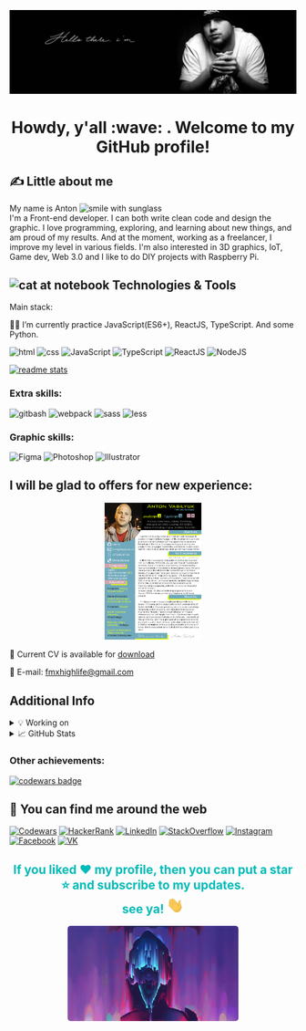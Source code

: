[![Header](assets/images/header.gif)](https://knnfmx.github.io/rsschool-cv)

<h1 align='center'>Howdy, y'all  :wave: . Welcome to my GitHub profile!</h1>

## &#x270d; Little about me 


My name is Anton <img src="https://emojis.slackmojis.com/emojis/images/1531849430/4246/blob-sunglasses.gif?1531849430" alt="smile with sunglass" width="30"><br> I'm a Front-end developer. I can both write clean code and design the graphic. I love programming, exploring, and learning about new things, and am proud of my results. And at the moment, working as a freelancer, I improve my level in various fields. I'm also interested in 3D graphics, IoT, Game dev, Web 3.0 and I like to do DIY projects with Raspberry Pi.

## <img src="https://media.giphy.com/media/WUlplcMpOCEmTGBtBW/giphy.gif" alt="cat at notebook" width="30"> Technologies & Tools


Main stack:


👨‍🎓 I’m currently practice JavaScript(ES6+), ReactJS, TypeScript. And some Python.


![html](https://img.shields.io/badge/-html5-d7f100?style=for-the-badge&logo=html5&logoColor=0d1117)
![css](https://img.shields.io/badge/-css3-d7f100?style=for-the-badge&logo=css3&logoColor=0d1117)
![JavaScript](https://img.shields.io/badge/-JavaScript-d7f100?style=for-the-badge&logo=javascript&logoColor=0d1117)
![TypeScript](https://img.shields.io/badge/-TypeScript-00bbb8?style=for-the-badge&logo=typescript&logoColor=0d1117)
![ReactJS](https://img.shields.io/badge/-React-00bbb8?style=for-the-badge&logo=React&logoColor=0d1117)
![NodeJS](https://img.shields.io/badge/-Node.JS-00bbb8?style=for-the-badge&logo=Node.js&logoColor=0d1117)


<p>
  <a href="https://github.com/knnfmx">
    <img src="https://github-readme-stats.vercel.app/api/top-langs/?username=knnfmx&layout=compact&theme=highcontrast" alt="readme stats"/>
  </a>
</p>


### Extra skills:


![gitbash](https://img.shields.io/badge/-Gitbash-0d1117?style=for-the-badge&logo=git&logoColor)
![webpack](https://img.shields.io/badge/-webpack-0d1117?style=for-the-badge&logo=webpack&logoColor)
![sass](https://img.shields.io/badge/-sass-0d1117?style=for-the-badge&logo=sass&logoColor)
![less](https://img.shields.io/badge/-less-0d1117?style=for-the-badge&logo=less&logoColor)


### Graphic skills:


![Figma](https://img.shields.io/badge/-figma-0d1117?style=for-the-badge&logo=Figma)
![Photoshop](https://img.shields.io/badge/-PhotoShop-0d1117?style=for-the-badge&logo=adobePhotoShop)
![Illustrator](https://img.shields.io/badge/-Illustrator-0d1117?style=for-the-badge&logo=adobeIllustrator)


## I will be glad to offers for new experience:

<p align="center">
  <a href="assets/CV-2023n.pdf" style="cursor: pointer">
    <img width="170" src="assets/images/CV-2023n.jpg" alt="CV preview">
  </a>
</p>


<p>📄 Current CV is available for
  <a href="https://github.com/knnfmx/knnfmx/raw/9c3e9cc43a0365ea514e6bc8a34aa61eb0c8b837/assets/CV-2023n.pdf" download color: # 00bbb8> download</a>
</p> 

<p>📧 E-mail:
  <a href="mailto:fmxhighlife@gmail.com" color: # 00bbb8>fmxhighlife@gmail.com</a>
</p>

## Additional Info
<details>
  <summary color: # 00bbb8> 💡 Working on </summary>
  <br>
  <p align="center">
    <a href="https://github.com/knnfmx/south-park-phone-destroyer">
      <img src="https://github-readme-stats.vercel.app/api/pin/?username=knnfmx&repo=south-park-phone-destroyer&show_owner=true&theme=highcontrast" alt="readme work on"/>
    </a>
  </p>
</details>


<details>
  <summary color: # 00bbb8> &#x1f4c8; GitHub Stats </summary>
  <br>
  <p align="center">
    <a href="https://github.com/knnfmx">
      <img src="https://github-readme-stats.vercel.app/api?username=knnfmx&count_private=true&show_icons=true&theme=highcontrast" alt="readme stats"/>
    </a>
  </p>
</details>


### Other achievements:

<a href="https://www.codewars.com/users/knnfmx">
  <img src="https://www.codewars.com/users/knnfmx/badges/small" alt="codewars badge">
</a>

## 🖖 You can find me around the web


[![Codewars](https://img.shields.io/badge/-Codewars-d7f100?style=for-the-badge&logo=codewars&logoColor=0d1117)](https://www.codewars.com/users/knnfmx)
[![HackerRank](https://img.shields.io/badge/-hackerrank-d7f100?style=for-the-badge&logo=hackerrank&logoColor=0d1117)](https://www.hackerrank.com/knnfmx)
[![LinkedIn](https://img.shields.io/badge/-LinkedIn-d7f100?style=for-the-badge&logo=linkedIn&logoColor=0d1117)](https://www.linkedin.com/in/knnfmx/)
[![StackOverflow](https://img.shields.io/badge/-StackOverflow-d7f100?style=for-the-badge&logo=stackoverflow&logoColor=0d1117)](https://stackexchange.com/users/20613866/kennyfmx)
[![Instagram](https://img.shields.io/badge/-Instagram-00bbb8?style=for-the-badge&logo=instagram&logoColor=0d1117)](https://instagram.com/kennyfmx)
[![Facebook](https://img.shields.io/badge/-Facebook-00bbb8?style=for-the-badge&logo=facebook&logoColor=0d1117)](https://www.facebook.com/Kennyfmx)
[![VK](https://img.shields.io/badge/-vkontakte-00bbb8?style=for-the-badge&logo=vk&logoColor=0d1117)](https://vk.com/kennyfmx)

<h2 align="center" style="color: #00bbb8">If you liked ❤️ my profile, then you can put a star ⭐ and subscribe to my updates. <br> see ya! 
  <img src="assets/images/wave-hand.gif" alt="shake hand" width="30">
</h2>
<p align="center">
  <img width="300" src="assets/images/cyberpunk-glitch.gif" alt="cyber-punk img" style="border-radius:5px">
</p>

